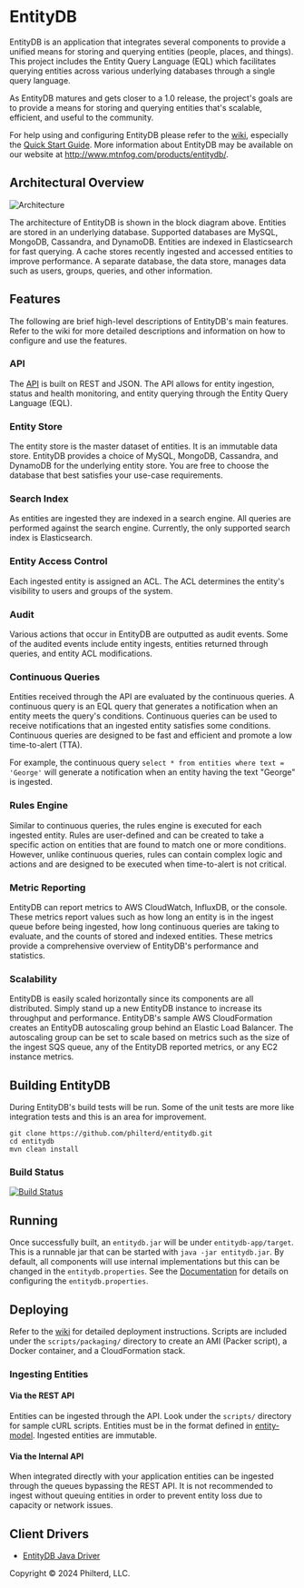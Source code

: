 ﻿# EntityDB

EntityDB is an application that integrates several components to provide a unified means for storing and querying entities (people, places, and things). This project includes the Entity Query Language (EQL) which facilitates querying entities across various underlying databases through a single query language.

As EntityDB matures and gets closer to a 1.0 release, the project's goals are to provide a means for storing and querying entities that's scalable, efficient, and useful to the community.

For help using and configuring EntityDB please refer to the [wiki](https://github.com/mtnfog/entitydb/wiki), especially the [Quick Start Guide](https://github.com/mtnfog/entitydb/wiki/Quick-Start-Guide). More information about EntityDB may be available on our website at http://www.mtnfog.com/products/entitydb/.

## Architectural Overview

![Architecture](https://www.mtnfog.com/wp-content/uploads/2016/02/entitydb-architecture.png)

The architecture of EntityDB is shown in the block diagram above. Entities are stored in an underlying database. Supported databases are MySQL, MongoDB, Cassandra, and DynamoDB. Entities are indexed in Elasticsearch for fast querying. A cache stores recently ingested and accessed entities to improve performance. A separate database, the data store, manages data such as users, groups, queries, and other information.

## Features

The following are brief high-level descriptions of EntityDB's main features. Refer to the wiki for more detailed descriptions and information on how to configure and use the features.

### API

The [API](https://github.com/mtnfog/entitydb/wiki/API) is built on REST and JSON. The API allows for entity ingestion, status and health monitoring, and entity querying through the Entity Query Language (EQL).

### Entity Store

The entity store is the master dataset of entities. It is an immutable data store. EntityDB provides a choice of MySQL, MongoDB, Cassandra, and DynamoDB for the underlying entity store. You are free to choose the database that best satisfies your use-case requirements.

### Search Index

As entities are ingested they are indexed in a search engine. All queries are performed against the search engine. Currently, the only supported search index is Elasticsearch.

### Entity Access Control

Each ingested entity is assigned an ACL. The ACL determines the entity's visibility to users and groups of the system.

### Audit

Various actions that occur in EntityDB are outputted as audit events. Some of the audited events include entity ingests, entities returned through queries, and entity ACL modifications.

### Continuous Queries

Entities received through the API are evaluated by the continuous queries. A continuous query is an EQL query that generates a notification when an entity meets the query's conditions. Continuous queries can be used to receive notifications that an ingested entity satisfies some conditions. Continuous queries are designed to be fast and efficient and promote a low time-to-alert (TTA).

For example, the continuous query `select * from entities where text = 'George'` will generate a notification when an entity having the text "George" is ingested.

### Rules Engine

Similar to continuous queries, the rules engine is executed for each ingested entity. Rules are user-defined and can be created to take a specific action on entities that are found to match one or more conditions. However, unlike continuous queries, rules can contain complex logic and actions and are designed to be executed when time-to-alert is not critical.

### Metric Reporting

EntityDB can report metrics to AWS CloudWatch, InfluxDB, or the console. These metrics report values such as how long an entity is in the ingest queue before being ingested, how long continuous queries are taking to evaluate, and the counts of stored and indexed entities. These metrics provide a comprehensive overview of EntityDB's performance and statistics.

### Scalability

EntityDB is easily scaled horizontally since its components are all distributed. Simply stand up a new EntityDB instance to increase its throughput and performance. EntityDB's sample AWS CloudFormation creates an EntityDB autoscaling group behind an Elastic Load Balancer. The autoscaling group can be set to scale based on metrics such as the size of the ingest SQS queue, any of the EntityDB reported metrics, or any EC2 instance metrics.

## Building EntityDB

During EntityDB's build tests will be run. Some of the unit tests are more like integration tests and this is an area for improvement.

```
git clone https://github.com/philterd/entitydb.git
cd entitydb
mvn clean install
```

### Build Status

[![Build Status](https://travis-ci.org/mtnfog/entitydb.svg?branch=master)](https://travis-ci.org/mtnfog/entitydb)

## Running

Once successfully built, an `entitydb.jar` will be under `entitydb-app/target`. This is a runnable jar that can be started with `java -jar entitydb.jar`. By default, all components will use internal implementations but this can be changed in the `entitydb.properties`. See the [Documentation](https://github.com/mtnfog/entitydb/blob/master/documentation.md) for details on configuring the `entitydb.properties`.

## Deploying

Refer to the [wiki](https://github.com/mtnfog/entitydb/wiki/Deploying) for detailed deployment instructions. Scripts are included under the `scripts/packaging/` directory to create an AMI (Packer script), a Docker container, and a CloudFormation stack.

### Ingesting Entities

#### Via the REST API

Entities can be ingested through the API. Look under the `scripts/` directory for sample cURL scripts. Entities must be in the format defined in [entity-model](https://github.com/mtnfog/entity-model). Ingested entities are immutable.

#### Via the Internal API

When integrated directly with your application entities can be ingested through the queues bypassing the REST API. It is not recommended to ingest without queuing entities in order to prevent entity loss due to capacity or network issues.

## Client Drivers

* [EntityDB Java Driver](https://github.com/mtnfog/entitydb-java-driver)

Copyright © 2024 Philterd, LLC.

